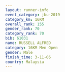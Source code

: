 ```yaml
---
layout: runner-info 
event_category: jbu-2019 
category_km: 16KM  
overall_rank: 155
gender_rank: 70
category_rank: 70
bib: 61031
name: RUSSELL ALFRED
category: 16KM Men Open
gender: Male
finish_time: 3-11-06
country: Malaysia
---
```

